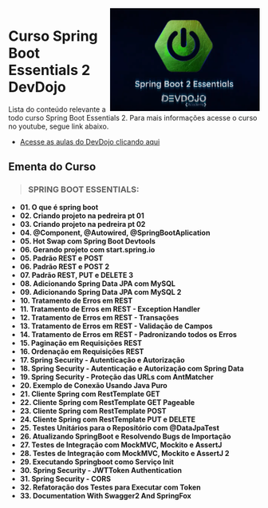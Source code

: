 <img src="src/img/springbootessentials.png" align="right" width="300">

# Curso Spring Boot Essentials 2 DevDojo

Lista do conteúdo relevante a todo curso Spring Boot Essentials 2. Para mais informações acesse o curso no youtube, segue link abaixo.
* [Acesse as aulas do DevDojo clicando aqui](https://www.youtube.com/watch?v=bCzsSXE4Jzg&list=PL62G310vn6nFBIxp6ZwGnm8xMcGE3VA5H&index=1)

## Ementa do Curso

> ### SPRING BOOT ESSENTIALS:

- **01. O que é spring boot**
- **02. Criando projeto na pedreira pt 01**
- **03. Criando projeto na pedreira pt 02**
- **04. @Component, @Autowired, @SpringBootAplication**
- **05. Hot Swap com Spring Boot Devtools**
- **06. Gerando projeto com start.spring.io**
- **05. Padrão REST e POST**
- **06. Padrão REST e POST 2**
- **07. Padrão REST, PUT e DELETE 3**
- **08. Adicionando Spring Data JPA com MySQL**
- **09. Adicionando Spring Data JPA com MySQL 2**
- **10. Tratamento de Erros em REST**
- **11. Tratamento de Erros em REST - Exception Handler**
- **12. Tratamento de Erros em REST - Transações**
- **13. Tratamento de Erros em REST - Validação de Campos**
- **14. Tratamento de Erros em REST - Padronizando todos os Erros**
- **15. Paginação em Requisições REST**
- **16. Ordenação em Requisições REST**
- **17. Spring Security - Autenticação e Autorização**
- **18. Spring Security - Autenticação e Autorização com Spring Data**
- **19. Spring Security - Proteção das URLs com AntMatcher**
- **20. Exemplo de Conexão Usando Java Puro**
- **21. Cliente Spring com RestTemplate GET**
- **22. Cliente Spring com RestTemplate GET Pageable**
- **23. Cliente Spring com RestTemplate POST**
- **24. Cliente Spring com RestTemplate PUT e DELETE**
- **25. Testes Unitários para o Repositório com @DataJpaTest**
- **26. Atualizando SpringBoot e Resolvendo Bugs de Importação**
- **27. Testes de Integração com MockMVC, Mockito e AssertJ**
- **28. Testes de Integração com MockMVC, Mockito e AssertJ 2**
- **29. Executando Springboot como Serviço Init**
- **30. Spring Security - JWTToken Authentication**
- **31. Spring Security - CORS**
- **32. Refatoração dos Testes para Executar com Token**
- **33. Documentation With Swagger2 And SpringFox**
